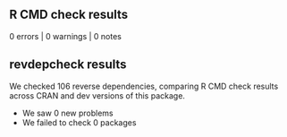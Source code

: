 ## R CMD check results

0 errors | 0 warnings | 0 notes

## revdepcheck results

We checked 106 reverse dependencies, comparing R CMD check results across CRAN and dev versions of this package.

 * We saw 0 new problems
 * We failed to check 0 packages

